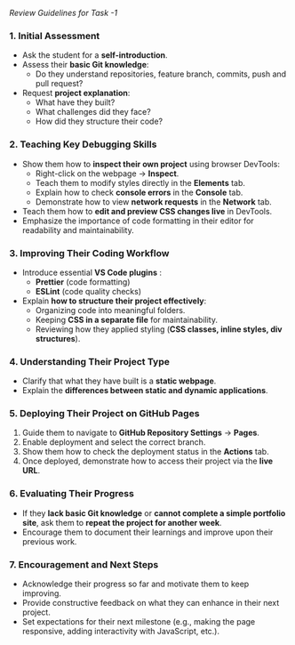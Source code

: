 *Review Guidelines for Task -1*

### **1. Initial Assessment**
- Ask the student for a **self-introduction**.
- Assess their **basic Git knowledge**:
  - Do they understand repositories, feature branch, commits, push and pull request?
- Request **project explanation**:
  - What have they built?
  - What challenges did they face?
  - How did they structure their code?

### **2. Teaching Key Debugging Skills**
- Show them how to **inspect their own project** using browser DevTools:
  - Right-click on the webpage → **Inspect**.
  - Teach them to modify styles directly in the **Elements** tab.
  - Explain how to check **console errors** in the **Console** tab.
  - Demonstrate how to view **network requests** in the **Network** tab.
- Teach them how to **edit and preview CSS changes live** in DevTools.
- Emphasize the importance of code formatting in their editor for readability and maintainability.


### **3. Improving Their Coding Workflow**
- Introduce essential **VS Code plugins** :
  - **Prettier** (code formatting)
  - **ESLint** (code quality checks)
- Explain **how to structure their project effectively**:
  - Organizing code into meaningful folders.
  - Keeping **CSS in a separate file** for maintainability.
  - Reviewing how they applied styling (**CSS classes, inline styles, div structures**).

### **4. Understanding Their Project Type**
- Clarify that what they have built is a **static webpage**.
- Explain the **differences between static and dynamic applications**.

### **5. Deploying Their Project on GitHub Pages**
1. Guide them to navigate to **GitHub Repository Settings** → **Pages**.
2. Enable deployment and select the correct branch.
3. Show them how to check the deployment status in the **Actions** tab.
4. Once deployed, demonstrate how to access their project via the **live URL**.

### **6. Evaluating Their Progress**
- If they **lack basic Git knowledge** or **cannot complete a simple portfolio site**, ask them to **repeat the project for another week**.
- Encourage them to document their learnings and improve upon their previous work.

### **7. Encouragement and Next Steps**
- Acknowledge their progress so far and motivate them to keep improving.
- Provide constructive feedback on what they can enhance in their next project.
- Set expectations for their next milestone (e.g., making the page responsive, adding interactivity with JavaScript, etc.).

